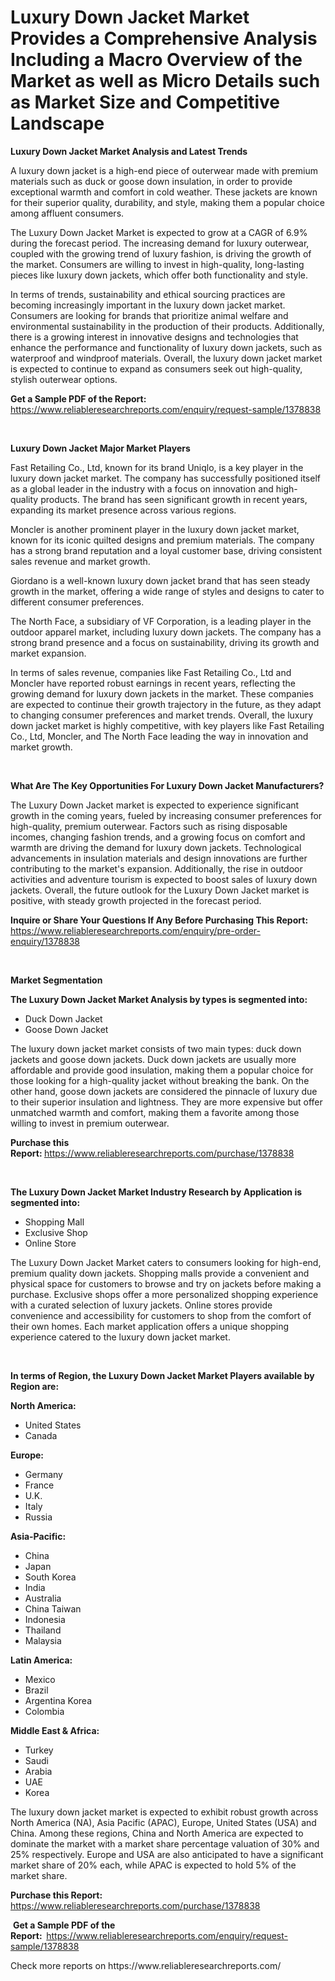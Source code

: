 <p><h1>Luxury Down Jacket Market Provides a Comprehensive Analysis Including a Macro Overview of the Market as well as Micro Details such as Market Size and Competitive Landscape</h1></p><p><strong>Luxury Down Jacket Market Analysis and Latest Trends</strong></p>
<p><p>A luxury down jacket is a high-end piece of outerwear made with premium materials such as duck or goose down insulation, in order to provide exceptional warmth and comfort in cold weather. These jackets are known for their superior quality, durability, and style, making them a popular choice among affluent consumers.</p><p>The Luxury Down Jacket Market is expected to grow at a CAGR of 6.9% during the forecast period. The increasing demand for luxury outerwear, coupled with the growing trend of luxury fashion, is driving the growth of the market. Consumers are willing to invest in high-quality, long-lasting pieces like luxury down jackets, which offer both functionality and style.</p><p>In terms of trends, sustainability and ethical sourcing practices are becoming increasingly important in the luxury down jacket market. Consumers are looking for brands that prioritize animal welfare and environmental sustainability in the production of their products. Additionally, there is a growing interest in innovative designs and technologies that enhance the performance and functionality of luxury down jackets, such as waterproof and windproof materials. Overall, the luxury down jacket market is expected to continue to expand as consumers seek out high-quality, stylish outerwear options.</p></p>
<p><strong>Get a Sample PDF of the Report:&nbsp;</strong> <a href="https://www.reliableresearchreports.com/enquiry/request-sample/1378838">https://www.reliableresearchreports.com/enquiry/request-sample/1378838</a></p>
<p>&nbsp;</p>
<p><strong>Luxury Down Jacket Major Market Players</strong></p>
<p><p>Fast Retailing Co., Ltd, known for its brand Uniqlo, is a key player in the luxury down jacket market. The company has successfully positioned itself as a global leader in the industry with a focus on innovation and high-quality products. The brand has seen significant growth in recent years, expanding its market presence across various regions.</p><p>Moncler is another prominent player in the luxury down jacket market, known for its iconic quilted designs and premium materials. The company has a strong brand reputation and a loyal customer base, driving consistent sales revenue and market growth.</p><p>Giordano is a well-known luxury down jacket brand that has seen steady growth in the market, offering a wide range of styles and designs to cater to different consumer preferences.</p><p>The North Face, a subsidiary of VF Corporation, is a leading player in the outdoor apparel market, including luxury down jackets. The company has a strong brand presence and a focus on sustainability, driving its growth and market expansion.</p><p>In terms of sales revenue, companies like Fast Retailing Co., Ltd and Moncler have reported robust earnings in recent years, reflecting the growing demand for luxury down jackets in the market. These companies are expected to continue their growth trajectory in the future, as they adapt to changing consumer preferences and market trends. Overall, the luxury down jacket market is highly competitive, with key players like Fast Retailing Co., Ltd, Moncler, and The North Face leading the way in innovation and market growth.</p></p>
<p>&nbsp;</p>
<p><strong>What Are The Key Opportunities For Luxury Down Jacket Manufacturers?</strong></p>
<p><p>The Luxury Down Jacket market is expected to experience significant growth in the coming years, fueled by increasing consumer preferences for high-quality, premium outerwear. Factors such as rising disposable incomes, changing fashion trends, and a growing focus on comfort and warmth are driving the demand for luxury down jackets. Technological advancements in insulation materials and design innovations are further contributing to the market's expansion. Additionally, the rise in outdoor activities and adventure tourism is expected to boost sales of luxury down jackets. Overall, the future outlook for the Luxury Down Jacket market is positive, with steady growth projected in the forecast period.</p></p>
<p><strong>Inquire or Share Your Questions If Any Before Purchasing This Report:</strong> <a href="https://www.reliableresearchreports.com/enquiry/pre-order-enquiry/1378838">https://www.reliableresearchreports.com/enquiry/pre-order-enquiry/1378838</a></p>
<p>&nbsp;</p>
<p><strong>Market Segmentation</strong></p>
<p><strong>The Luxury Down Jacket Market Analysis by types is segmented into:</strong></p>
<p><ul><li>Duck Down Jacket</li><li>Goose Down Jacket</li></ul></p>
<p><p>The luxury down jacket market consists of two main types: duck down jackets and goose down jackets. Duck down jackets are usually more affordable and provide good insulation, making them a popular choice for those looking for a high-quality jacket without breaking the bank. On the other hand, goose down jackets are considered the pinnacle of luxury due to their superior insulation and lightness. They are more expensive but offer unmatched warmth and comfort, making them a favorite among those willing to invest in premium outerwear.</p></p>
<p><strong>Purchase this Report:&nbsp;</strong><a href="https://www.reliableresearchreports.com/purchase/1378838">https://www.reliableresearchreports.com/purchase/1378838</a></p>
<p>&nbsp;</p>
<p><strong>The Luxury Down Jacket Market Industry Research by Application is segmented into:</strong></p>
<p><ul><li>Shopping Mall</li><li>Exclusive Shop</li><li>Online Store</li></ul></p>
<p><p>The Luxury Down Jacket Market caters to consumers looking for high-end, premium quality down jackets. Shopping malls provide a convenient and physical space for customers to browse and try on jackets before making a purchase. Exclusive shops offer a more personalized shopping experience with a curated selection of luxury jackets. Online stores provide convenience and accessibility for customers to shop from the comfort of their own homes. Each market application offers a unique shopping experience catered to the luxury down jacket market.</p></p>
<p>&nbsp;</p>
<p><strong>In terms of Region, the Luxury Down Jacket Market Players available by Region are:</strong></p>
<p>
    <p> <strong> North America: </strong>
        <ul>
            <li>United States</li>
            <li>Canada</li>
        </ul>
        </p> 
    <p> <strong> Europe: </strong>
        <ul>
            <li>Germany</li>
            <li>France</li>
            <li>U.K.</li>
            <li>Italy</li>
            <li>Russia</li>
        </ul>
        </p> 
    <p> <strong> Asia-Pacific: </strong>
        <ul>
            <li>China</li>
            <li>Japan</li>
            <li>South Korea</li>
            <li>India</li>
            <li>Australia</li>
            <li>China Taiwan</li>
            <li>Indonesia</li>
            <li>Thailand</li>
            <li>Malaysia</li>
        </ul>
        </p> 
    <p> <strong> Latin America: </strong>
        <ul>
            <li>Mexico</li>
            <li>Brazil</li>
            <li>Argentina Korea</li>
            <li>Colombia</li>
        </ul>
        </p> 
    <p> <strong> Middle East & Africa: </strong>
        <ul>
            <li>Turkey</li>
            <li>Saudi</li>
            <li>Arabia</li>
            <li>UAE</li>
            <li>Korea</li>
        </ul>
    </p>
    </p>
<p><p>The luxury down jacket market is expected to exhibit robust growth across North America (NA), Asia Pacific (APAC), Europe, United States (USA) and China. Among these regions, China and North America are expected to dominate the market with a market share percentage valuation of 30% and 25% respectively. Europe and USA are also anticipated to have a significant market share of 20% each, while APAC is expected to hold 5% of the market share.</p></p>
<p><strong>Purchase this Report: </strong><a href="https://www.reliableresearchreports.com/purchase/1378838">https://www.reliableresearchreports.com/purchase/1378838</a></p>
<p>&nbsp;<strong>Get a Sample PDF of the Report:&nbsp;&nbsp;</strong><a href="https://www.reliableresearchreports.com/enquiry/request-sample/1378838">https://www.reliableresearchreports.com/enquiry/request-sample/1378838</a></p>
<p><strong></strong></p>
<p>Check more reports on https://www.reliableresearchreports.com/</p>